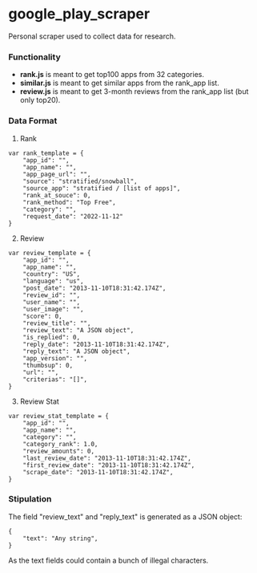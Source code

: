 # google_play_scraper
Personal scraper used to collect data for research.


### Functionality 

- **rank.js** is meant to get top100 apps from 32 categories.
- **similar.js** is meant to get similar apps from the rank_app list.
- **review.js** is meant to get 3-month reviews from the rank_app list (but only top20). 

### Data Format

1. Rank

  ```
  var rank_template = {
      "app_id": "",
      "app_name": "",
      "app_page_url": "",
      "source": "stratified/snowball",
      "source_app": "stratified / [list of apps]",
      "rank_at_souce": 0,
      "rank_method": "Top Free",
      "category": "",
      "request_date": "2022-11-12"
  }
  ```

2. Review

```
var review_template = {
    "app_id": "",
    "app_name": "",
    "country": "US",
    "language": "us",
    "post_date": "2013-11-10T18:31:42.174Z",
    "review_id": "",
    "user_name": "",
    "user_image": "",
    "score": 0,
    "review_title": "",
    "review_text": "A JSON object",
    "is_replied": 0,
    "reply_date": "2013-11-10T18:31:42.174Z",
    "reply_text": "A JSON object",
    "app_version": "",
    "thumbsup": 0,
    "url": "",
    "criterias": "[]",
}
```

3. Review Stat

```
var review_stat_template = {
    "app_id": "",
    "app_name": "",
    "category": "",
    "category_rank": 1.0,
    "review_amounts": 0,
    "last_review_date": "2013-11-10T18:31:42.174Z",
    "first_review_date": "2013-11-10T18:31:42.174Z",
    "scrape_date": "2013-11-10T18:31:42.174Z",
}
```

### Stipulation

The field "review_text" and "reply_text" is generated as a JSON object:
```
{
    "text": "Any string",
}
```

As the text fields could contain a bunch of illegal characters.

